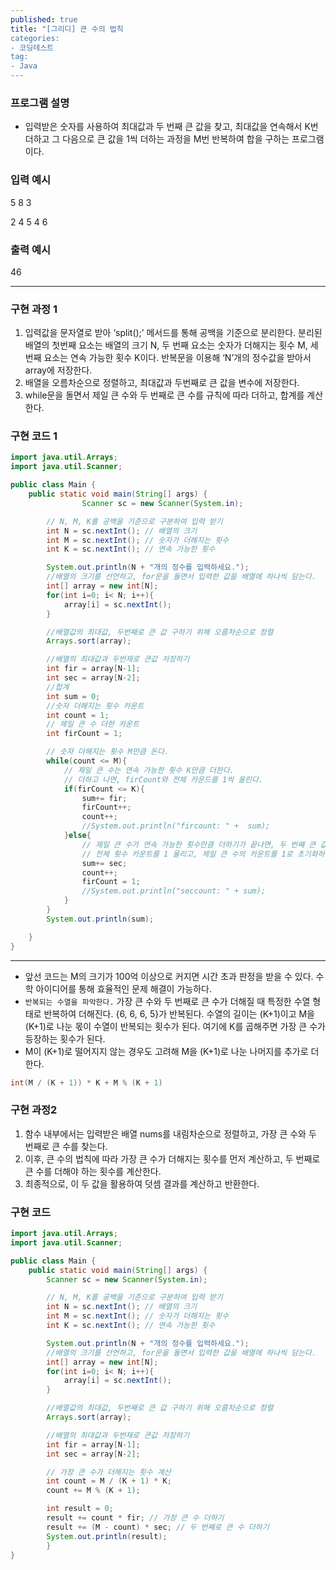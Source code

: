 ```yaml
---
published: true
title: "[그리디] 큰 수의 법칙
categories: 
- 코딩테스트
tag:
- Java
---
```


### 프로그램 설명

- 입력받은 숫자를 사용하여 최대값과 두 번째 큰 값을 찾고, 최대값을 연속해서  K번 더하고 그 다음으로 큰 값을 1씩 더하는 과정을 M번 반복하여 합을 구하는 프로그램이다.

### 입력 예시

5 8 3

2 4 5 4 6

### 출력 예시

46

---

### 구현 과정 1

1. 입력값을 문자열로 받아 ‘split();’ 메서드를 통해 공백을 기준으로 분리한다. 분리된 배열의 첫번째 요소는 배열의 크기 N, 두 번째 요소는 숫자가 더해지는 횟수 M, 세 번째 요소는 연속 가능한 횟수 K이다.  반복문을 이용해 ‘N’개의 정수값을 받아서 array에 저장한다.
2. 배열을 오름차순으로 정렬하고, 최대값과 두번째로 큰 값을 변수에 저장한다.
3. while문을 돌면서 제일 큰 수와 두 번째로 큰 수를 규칙에 따라 더하고, 합계를 계산한다.

### 구현 코드 1

```java
import java.util.Arrays;
import java.util.Scanner;

public class Main {
    public static void main(String[] args) {
				Scanner sc = new Scanner(System.in);

        // N, M, K를 공백을 기준으로 구분하여 입력 받기
        int N = sc.nextInt(); // 배열의 크기
        int M = sc.nextInt(); // 숫자가 더해지는 횟수
        int K = sc.nextInt(); // 연속 가능한 횟수

        System.out.println(N + "개의 정수를 입력하세요.");
        //배열의 크기를 선언하고, for문을 돌면서 입력한 값을 배열에 하나씩 담는다.
        int[] array = new int[N];
        for(int i=0; i< N; i++){
            array[i] = sc.nextInt();
        }

        //배열값의 최대값, 두번째로 큰 값 구하기 위해 오름차순으로 정렬
        Arrays.sort(array);

        //배열의 최대값과 두번재로 큰값 저장하기
        int fir = array[N-1];
        int sec = array[N-2];
        //합계
        int sum = 0;
        //숫자 더해지는 횟수 카운트
        int count = 1;
        // 제일 큰 수 더한 카운트
        int firCount = 1;

        // 슷자 더해지는 횟수 M만큼 돈다.
        while(count <= M){
            // 제일 큰 수는 연속 가능한 횟수 K만큼 더한다.
            // 더하고 나면, firCount와 전체 카운드를 1씩 올린다.
            if(firCount <= K){
                sum+= fir;
                firCount++;
                count++;
                //System.out.println("fircount: " +  sum);
            }else{
                // 제일 큰 수가 연속 가능한 횟수만큼 더하기가 끝나면, 두 번째 큰 값을 더한다.
                // 전체 횟수 카운트를 1 올리고, 제일 큰 수의 카운트를 1로 초기화하여 두 번째 큰 값은 한 번만 더해지도록 한다.
                sum+= sec;
                count++;
                firCount = 1;
                //System.out.println("seccount: " + sum);
            }
        }
        System.out.println(sum);

    }
}
```

---

- 앞선 코드는 M의 크기가 100억 이상으로 커지면 시간 초과 판정을 받을 수 있다. 수학 아이디어를 통해 효율적인 문제 해결이 가능하다.
- `반복되는 수열을 파악한다.`  가장 큰 수와 두 번째로 큰 수가 더해질 때 특정한 수열 형태로 반복하여 더해진다. {6, 6, 6, 5}가 반복된다. 수열의 길이는 (K+1)이고 M을 (K+1)로 나눈 몫이 수열이 반복되는 횟수가 된다. 여기에 K를 곱해주면 가장 큰 수가 등장하는 횟수가 된다.
- M이 (K+1)로 떨어지지 않는 경우도 고려해 M을 (K+1)로 나눈 나머지를 추가로 더한다.

```java
int(M / (K + 1)) * K + M % (K + 1)
```

### 구현 과정2

1. 함수 내부에서는 입력받은 배열 nums를 내림차순으로 정렬하고, 가장 큰 수와 두 번째로 큰 수를 찾는다.
2. 이후, 큰 수의 법칙에 따라 가장 큰 수가 더해지는 횟수를 먼저 계산하고, 두 번째로 큰 수를 더해야 하는 횟수를 계산한다.
3. 최종적으로, 이 두 값을 활용하여 덧셈 결과를 계산하고 반환한다.

### 구현 코드

```java
import java.util.Arrays;
import java.util.Scanner;

public class Main {
    public static void main(String[] args) {
        Scanner sc = new Scanner(System.in);

        // N, M, K를 공백을 기준으로 구분하여 입력 받기
        int N = sc.nextInt(); // 배열의 크기
        int M = sc.nextInt(); // 숫자가 더해지는 횟수
        int K = sc.nextInt(); // 연속 가능한 횟수

        System.out.println(N + "개의 정수를 입력하세요.");
        //배열의 크기를 선언하고, for문을 돌면서 입력한 값을 배열에 하나씩 담는다.
        int[] array = new int[N];
        for(int i=0; i< N; i++){
            array[i] = sc.nextInt();
        }

        //배열값의 최대값, 두번째로 큰 값 구하기 위해 오름차순으로 정렬
        Arrays.sort(array);

        //배열의 최대값과 두번재로 큰값 저장하기
        int fir = array[N-1];
        int sec = array[N-2];

        // 가장 큰 수가 더해지는 횟수 계산
        int count = M / (K + 1) * K;
        count += M % (K + 1);

        int result = 0;
        result += count * fir; // 가장 큰 수 더하기
        result += (M - count) * sec; // 두 번째로 큰 수 더하기
        System.out.println(result);
		}
}
```
